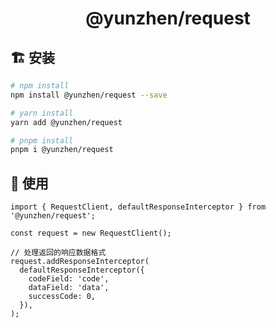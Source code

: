 <h1 align="center">
  @yunzhen/request
</h1>

## 🏗 安装

```bash
# npm install
npm install @yunzhen/request --save

# yarn install
yarn add @yunzhen/request

# pnpm install
pnpm i @yunzhen/request
```

## 🔨 使用

```tsx
import { RequestClient, defaultResponseInterceptor } from '@yunzhen/request';

const request = new RequestClient();

// 处理返回的响应数据格式
request.addResponseInterceptor(
  defaultResponseInterceptor({
    codeField: 'code',
    dataField: 'data',
    successCode: 0,
  }),
);
```
